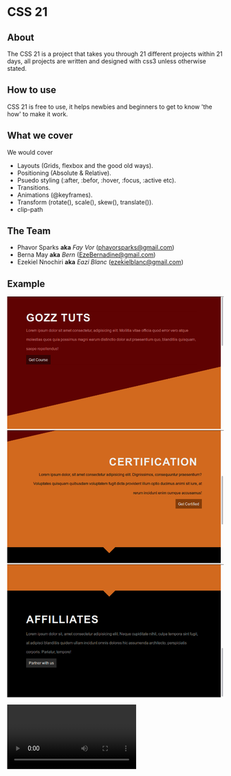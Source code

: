 # CSS 21

## About

The CSS 21 is a project that takes you through 21 different projects within 21 days, all projects are written and designed with css3 unless otherwise stated.

## How to use

CSS 21 is free to use, it helps newbies and beginners to get to know 'the how' to make it work.

## What we cover

We would cover

- Layouts (Grids, flexbox and the good old ways).
- Positioning (Absolute & Relative).
- Psuedo styling (:after, :befor, :hover, :focus, :active etc).
- Transitions.
- Animations (@keyframes).
- Transform (rotate(), scale(), skew(), translate()).
- clip-path

## The Team

- Phavor Sparks **aka** *Fay Vor* (phavorsparks@gmail.com)
- Berna May **aka** *Bern* (EzeBernadine@gmail.com)
- Ezekiel Nnochiri **aka** *Eazi Blanc* (ezekielblanc@gmail.com)

## Example

![Gozz Tuts](upstream.png)
![Gozz Tuts](certified.png)
![Gozz Tuts](affliates.png)

![Gozz Tuts](gozztuts.mp4)
